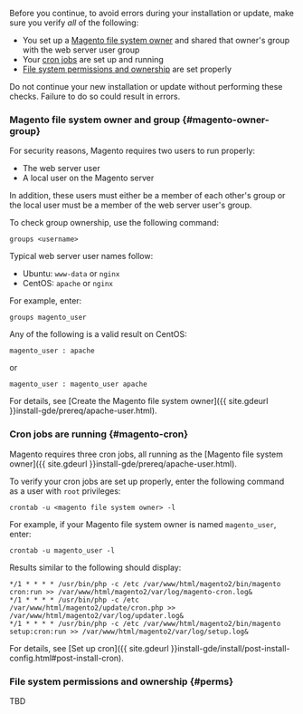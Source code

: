 <div markdown="1">

Before you continue, to avoid errors during your installation or update, make sure you verify *all* of the following:

*	You set up a [Magento file system owner](#magento-owner-group) and shared that owner's group with the web server user group
*	Your [cron jobs](#magento-cron) are set up and running
*	[File system permissions and ownership](#perms) are set properly

<div class="bs-callout bs-callout-warning">
    <p>Do not continue your new installation or update without performing these checks. Failure to do so could result in errors.</p>
</div>

### Magento file system owner and group {#magento-owner-group}
For security reasons, Magento requires two users to run properly:

*	The web server user
*	A local user on the Magento server

In addition, these users must either be a member of each other's group or the local user must be a member of the web server user's group.

To check group ownership, use the following command:

	groups <username>

Typical web server user names follow:

*	Ubuntu: `www-data` or `nginx`
*	CentOS: `apache` or `nginx`

For example, enter:

	groups magento_user

Any of the following is a valid result on CentOS:

	magento_user : apache

or

	magento_user : magento_user apache

For details, see [Create the Magento file system owner]({{ site.gdeurl }}install-gde/prereq/apache-user.html).

### Cron jobs are running {#magento-cron}
Magento requires three cron jobs, all running as the [Magento file system owner]({{ site.gdeurl }}install-gde/prereq/apache-user.html).

To verify your cron jobs are set up properly, enter the following command as a user with `root` privileges:

	crontab -u <magento file system owner> -l

For example, if your Magento file system owner is named `magento_user`, enter:

	crontab -u magento_user -l

Results similar to the following should display:

	*/1 * * * * /usr/bin/php -c /etc /var/www/html/magento2/bin/magento cron:run >> /var/www/html/magento2/var/log/magento-cron.log&
	*/1 * * * * /usr/bin/php -c /etc /var/www/html/magento2/update/cron.php >> /var/www/html/magento2/var/log/updater.log&
	*/1 * * * * /usr/bin/php -c /etc /var/www/html/magento2/bin/magento setup:cron:run >> /var/www/html/magento2/var/log/setup.log&

For details, see [Set up cron]({{ site.gdeurl }}install-gde/install/post-install-config.html#post-install-cron).

### File system permissions and ownership {#perms}
TBD